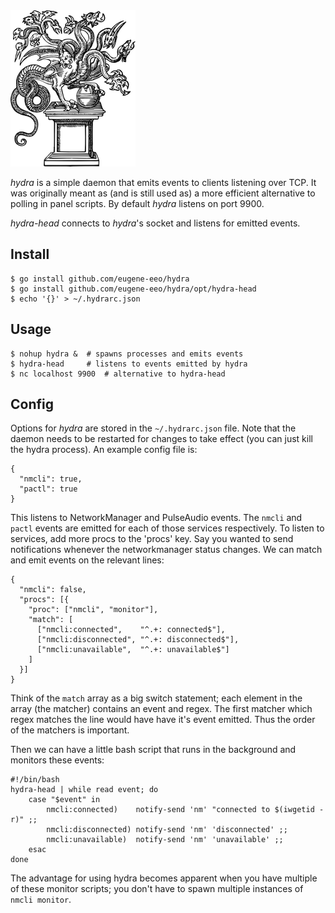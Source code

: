 <img src='logo/hydra.png'/>

*hydra* is a simple daemon that emits events to clients listening over TCP.
It was originally meant as (and is still used as) a more efficient alternative
to polling in panel scripts. By default *hydra* listens on port 9900.

*hydra-head* connects to *hydra*'s socket and listens for emitted events.


## Install

    $ go install github.com/eugene-eeo/hydra
    $ go install github.com/eugene-eeo/hydra/opt/hydra-head
    $ echo '{}' > ~/.hydrarc.json


## Usage

    $ nohup hydra &  # spawns processes and emits events
    $ hydra-head     # listens to events emitted by hydra
    $ nc localhost 9900  # alternative to hydra-head


## Config

Options for *hydra* are stored in the `~/.hydrarc.json` file. Note that the
daemon needs to be restarted for changes to take effect (you can just kill
the hydra process). An example config file is:

    {
      "nmcli": true,
      "pactl": true
    }

This listens to NetworkManager and PulseAudio events. The `nmcli` and
`pactl` events are emitted for each of those services respectively.
To listen to services, add more procs to the 'procs' key. Say you wanted
to send notifications whenever the networkmanager status changes. We can
match and emit events on the relevant lines:

    {
      "nmcli": false,
      "procs": [{
        "proc": ["nmcli", "monitor"],
        "match": [
          ["nmcli:connected",    "^.+: connected$"],
          ["nmcli:disconnected", "^.+: disconnected$"],
          ["nmcli:unavailable",  "^.+: unavailable$"]
        ]
      }]
    }

Think of the `match` array as a big switch statement; each element in
the array (the matcher) contains an event and regex. The first matcher
which regex matches the line would have have it's event emitted.
Thus the order of the matchers is important.

Then we can have a little bash script that runs in the background
and monitors these events:

    #!/bin/bash
    hydra-head | while read event; do
        case "$event" in
            nmcli:connected)    notify-send 'nm' "connected to $(iwgetid -r)" ;;
            nmcli:disconnected) notify-send 'nm' 'disconnected' ;;
            nmcli:unavailable)  notify-send 'nm' 'unavailable' ;;
        esac
    done

The advantage for using hydra becomes apparent when you have multiple
of these monitor scripts; you don't have to spawn multiple instances
of `nmcli monitor`.
